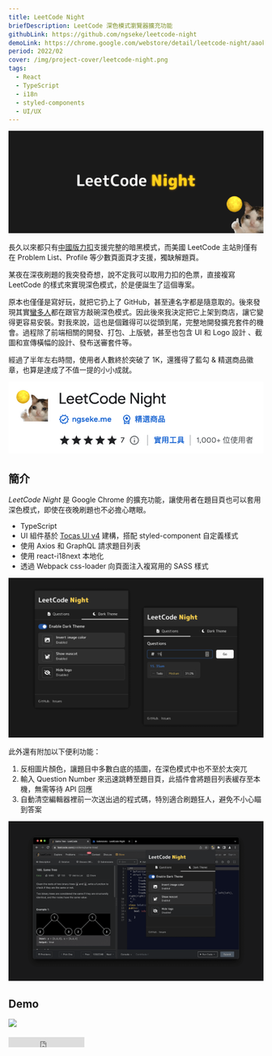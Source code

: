 ```yaml
---
title: LeetCode Night
briefDescription: LeetCode 深色模式瀏覽器擴充功能
githubLink: https://github.com/ngseke/leetcode-night
demoLink: https://chrome.google.com/webstore/detail/leetcode-night/aaokgipfeeeciodnffigjfiafledhcii
period: 2022/02
cover: /img/project-cover/leetcode-night.png
tags:
  - React
  - TypeScript
  - i18n
  - styled-components
  - UI/UX
---
```


![](../../assets/img/project/leetcode-night/banner.png)


長久以來都只有[中國版力扣](https://leetcode-cn.com/)支援完整的暗黑模式，而美國 LeetCode 主站則僅有在 Problem List、Profile 等少數頁面頁才支援，獨缺解題頁。

某夜在深夜刷題的我突發奇想，說不定我可以取用力扣的色票，直接複寫 LeetCode 的樣式來實現深色模式，於是便誕生了這個專案。

原本也僅僅是寫好玩，就把它扔上了 GitHub，甚至連名字都是隨意取的。後來發現其實[蠻多人](https://leetcode.com/discuss/general-discussion/544429/dark-mode)都在跟官方敲碗深色模式。因此後來我決定把它上架到商店，讓它變得更容易安裝。對我來說，這也是個難得可以從頭到尾，完整地開發擴充套件的機會。過程除了前端相關的開發、打包、上版號，甚至也包含 UI 和 Logo 設計 、截圖和宣傳橫幅的設計、發布送審套件等。

經過了半年左右時間，使用者人數終於突破了 1K，還獲得了藍勾 & 精選商品徽章，也算是達成了不值一提的小小成就。

![](../../assets/img/project/leetcode-night/store.png)

## 簡介

*LeetCode Night* 是 Google Chrome 的擴充功能，讓使用者在題目頁也可以套用深色模式，即使在夜晚刷題也不必擔心瞎眼。

- TypeScript
- UI 組件基於 [Tocas UI v4](https://v4.tocas-ui.com/) 建構，搭配 styled-component 自定義樣式
- 使用 Axios 和 GraphQL 請求題目列表
- 使用 react-i18next 本地化
- 透過 Webpack css-loader 向頁面注入複寫用的 SASS 樣式

![Popup 視窗](../../assets/img/project/leetcode-night/2.png)


此外還有附加以下便利功能：

1. 反相圖片顏色，讓題目中多數白底的插圖，在深色模式中也不至於太突兀
2. 輸入 Question Number 來迅速跳轉至題目頁，此插件會將題目列表緩存至本機，無需等待 API 回應
3. 自動清空編輯器裡前一次送出過的程式碼，特別適合刷題狂人，避免不小心瞄到答案

![啟用 LeetCode 深色模式](../../assets/img/project/leetcode-night/1.png)

## Demo

<a href="https://chrome.google.com/webstore/detail/leetcode-night/aaokgipfeeeciodnffigjfiafledhcii" target="_blank">
  <img src="https://storage.googleapis.com/web-dev-uploads/image/WlD8wC6g8khYWPJUsQceQkhXSlv1/UV4C4ybeBTsZt43U4xis.png" />
</a>

<br/>
<br/>

<iframe src="https://ghbtns.com/github-btn.html?user=ngseke&repo=leetcode-night&type=star&count=false" frameborder="0" scrolling="0" width="150" height="20"></iframe>
